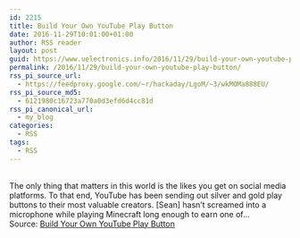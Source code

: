```yaml
---
id: 2215
title: Build Your Own YouTube Play Button
date: 2016-11-29T10:01:00+01:00
author: RSS reader
layout: post
guid: https://www.uelectronics.info/2016/11/29/build-your-own-youtube-play-button/
permalink: /2016/11/29/build-your-own-youtube-play-button/
rss_pi_source_url:
  - https://feedproxy.google.com/~r/hackaday/LgoM/~3/wkMOMa888EU/
rss_pi_source_md5:
  - 6121980c16723a770a0d3efd6d4cc81d
rss_pi_canonical_url:
  - my_blog
categories:
  - RSS
tags:
  - RSS
---
```

&#013;  
The only thing that matters in this world is the likes you get on social media platforms. To that end, YouTube has been sending out silver and gold play buttons to their most valuable creators. [Sean] hasn’t screamed into a microphone while playing Minecraft long enough to earn one of…&#013;  
Source: <a href="https://feedproxy.google.com/~r/hackaday/LgoM/~3/wkMOMa888EU/" target="_blank">Build Your Own YouTube Play Button</a>